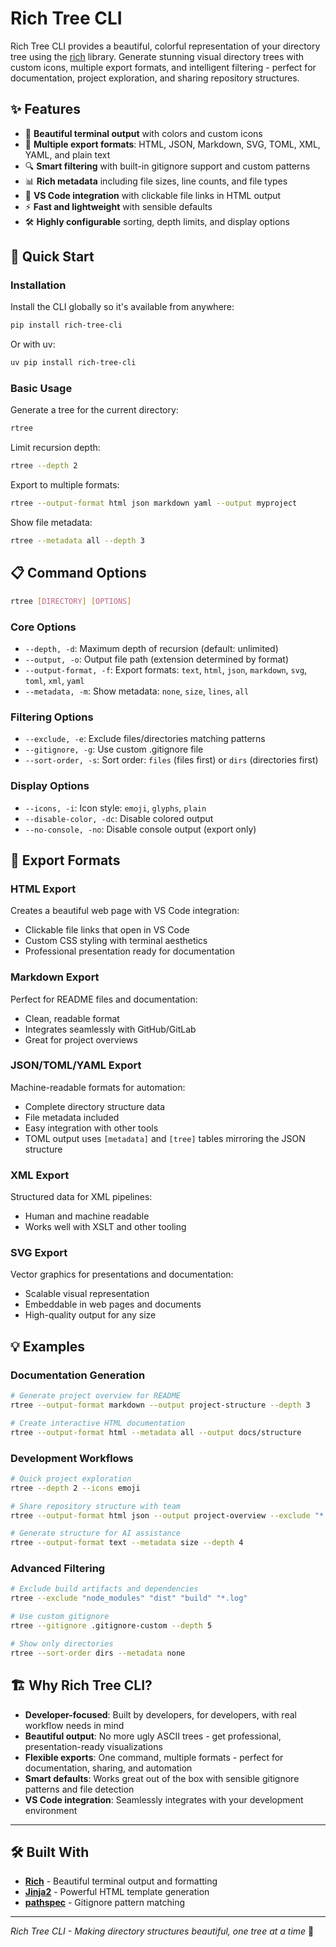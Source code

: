 # Rich Tree CLI

Rich Tree CLI provides a beautiful, colorful representation of your directory tree using the [rich](https://github.com/Textualize/rich) library. Generate stunning visual directory trees with custom icons, multiple export formats, and intelligent filtering - perfect for documentation, project exploration, and sharing repository structures.

## ✨ Features

- 🎨 **Beautiful terminal output** with colors and custom icons
- 📁 **Multiple export formats**: HTML, JSON, Markdown, SVG, TOML, XML, YAML, and plain text
- 🔍 **Smart filtering** with built-in gitignore support and custom patterns
- 📊 **Rich metadata** including file sizes, line counts, and file types
- 🎯 **VS Code integration** with clickable file links in HTML output
- ⚡ **Fast and lightweight** with sensible defaults
- 🛠️ **Highly configurable** sorting, depth limits, and display options

## 🚀 Quick Start

### Installation

Install the CLI globally so it's available from anywhere:

```bash
pip install rich-tree-cli
```

Or with uv:

```bash
uv pip install rich-tree-cli
```

### Basic Usage

Generate a tree for the current directory:

```bash
rtree
```

Limit recursion depth:

```bash
rtree --depth 2
```

Export to multiple formats:

```bash
rtree --output-format html json markdown yaml --output myproject
```

Show file metadata:

```bash
rtree --metadata all --depth 3
```

## 📋 Command Options

```bash
rtree [DIRECTORY] [OPTIONS]
```

### Core Options

- `--depth, -d`: Maximum depth of recursion (default: unlimited)
- `--output, -o`: Output file path (extension determined by format)
- `--output-format, -f`: Export formats: `text`, `html`, `json`, `markdown`, `svg`, `toml`, `xml`, `yaml`
- `--metadata, -m`: Show metadata: `none`, `size`, `lines`, `all`

### Filtering Options

- `--exclude, -e`: Exclude files/directories matching patterns
- `--gitignore, -g`: Use custom .gitignore file
- `--sort-order, -s`: Sort order: `files` (files first) or `dirs` (directories first)

### Display Options

- `--icons, -i`: Icon style: `emoji`, `glyphs`, `plain`
- `--disable-color, -dc`: Disable colored output
- `--no-console, -no`: Disable console output (export only)

## 🎨 Export Formats

### HTML Export

Creates a beautiful web page with VS Code integration:

- Clickable file links that open in VS Code
- Custom CSS styling with terminal aesthetics
- Professional presentation ready for documentation

### Markdown Export

Perfect for README files and documentation:

- Clean, readable format
- Integrates seamlessly with GitHub/GitLab
- Great for project overviews

### JSON/TOML/YAML Export

Machine-readable formats for automation:

- Complete directory structure data
- File metadata included
- Easy integration with other tools
- TOML output uses `[metadata]` and `[tree]` tables mirroring the JSON structure

### XML Export

Structured data for XML pipelines:

- Human and machine readable
- Works well with XSLT and other tooling

### SVG Export

Vector graphics for presentations and documentation:

- Scalable visual representation
- Embeddable in web pages and documents
- High-quality output for any size

## 💡 Examples

### Documentation Generation

```bash
# Generate project overview for README
rtree --output-format markdown --output project-structure --depth 3

# Create interactive HTML documentation
rtree --output-format html --metadata all --output docs/structure
```

### Development Workflows

```bash
# Quick project exploration
rtree --depth 2 --icons emoji

# Share repository structure with team
rtree --output-format html json --output project-overview --exclude "*.pyc" "__pycache__"

# Generate structure for AI assistance
rtree --output-format text --metadata size --depth 4
```

### Advanced Filtering

```bash
# Exclude build artifacts and dependencies
rtree --exclude "node_modules" "dist" "build" "*.log"

# Use custom gitignore
rtree --gitignore .gitignore-custom --depth 5

# Show only directories
rtree --sort-order dirs --metadata none
```

## 🏗️ Why Rich Tree CLI?

- **Developer-focused**: Built by developers, for developers, with real workflow needs in mind
- **Beautiful output**: No more ugly ASCII trees - get professional, presentation-ready visualizations
- **Flexible exports**: One command, multiple formats - perfect for documentation, sharing, and automation
- **Smart defaults**: Works great out of the box with sensible gitignore patterns and file detection
- **VS Code integration**: Seamlessly integrates with your development environment

---

## 🛠️ Built With

- **[Rich](https://github.com/Textualize/rich)** - Beautiful terminal output and formatting
- **[Jinja2](https://jinja.palletsprojects.com/)** - Powerful HTML template generation  
- **[pathspec](https://github.com/cpburnz/python-pathspec)** - Gitignore pattern matching

---

*Rich Tree CLI - Making directory structures beautiful, one tree at a time* 🌳
